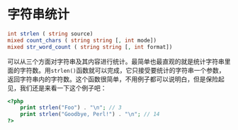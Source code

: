 # 字符串统计

```php
int strlen ( string source)
mixed count_chars ( string string [, int mode])
mixed str_word_count ( string string [, int format])
```

可以从三个方面对字符串及其内容进行统计。最简单也最直观的就是统计字符串里面的字符数。用`strlen()`函数就可以完成，它只接受要统计的字符串一个参数，返回字符串内的字符数。这个函数很简单，不用例子都可以说明白，但是保险起见，我们还是来看一下这个例子吧：

```php
<?php
    print strlen("Foo") . "\n"; // 3
    print strlen("Goodbye, Perl!") . "\n"; // 14
?>
```
